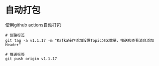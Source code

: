 # 自动打包

使用github actions自动打包

```shell
# 创建标签
git tag -a v1.1.17 -m "Kafka操作添加设置Topic分区数量，推送和查看消息添加Header"

# 推送标签
git push origin v1.1.17
```

